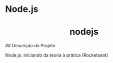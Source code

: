 # Node.js
  <h1 align="center"> nodejs</h1>
## Descrição do Projeto
  <p> Node.js: iniciando da teoria à prática (Rocketseat)</p>
